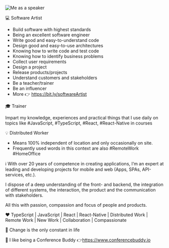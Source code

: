 ‍![Me as a speaker](https://media-exp1.licdn.com/dms/image/C5616AQEk0Y7UULGvGw/profile-displaybackgroundimage-shrink_350_1400/0?e=1608768000&v=beta&t=S3ZH1BQnY20WnzewfuksJ6h4RFDyXcUX24v9Tm6hbgo)

💻 Software Artist
* Build software with highest standards 
* Being an excellent software engineer
* Write good and easy-to-understand code
* Design good and easy-to-use architectures
* Knowing how to write code and test code
* Knowing how to identify business problems
* Collect user requirements
* Design a project
* Release products/projects
* Understand customers and stakeholders
* Be a teacher/trainer
* Be an influencer
* More 👉 https://bit.ly/softwareArtist

🎓 Trainer

Impart my knowledge, experiences and practical things that I use daily on topics like #JavaScript, #TypeScript, #React, #React-Native in courses

💡 Distributed Worker
* Means 100% independent of location and only occasionally on site.
* Frequently used words in this context are also #RemoteWork #HomeOffice

ℹ️ With over 20 years of competence in creating applications, I‘m an expert at leading and developing projects for mobile and web (Apps, SPAs, API-services, etc.).

I dispose of a deep understanding of the front- and backend, the integration of different systems, the interaction, the product and the communication with stakeholders.

All this with passion, compassion and focus of people and products.

❤️ TypeScript | JavaScript | React | React-Native | Distributed Work | Remote Work | New Work | Collaboration | Compassionate

📝 Change is the only constant in life

🐶 I like being a Conference Buddy 👉https://www.conferencebuddy.io
